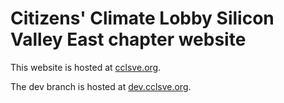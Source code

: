 # Citizens' Climate Lobby Silicon Valley East chapter website

This website is hosted at [cclsve.org](https://cclsve.org).

The dev branch is hosted at [dev.cclsve.org](http://dev.cclsve.org).
